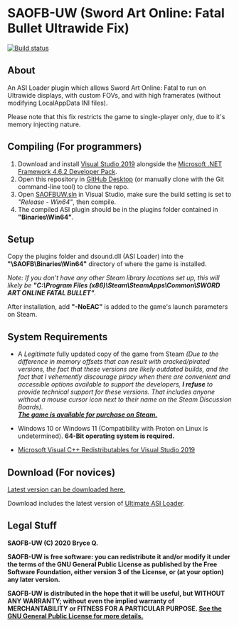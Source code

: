 # SAOFB-UW (Sword Art Online: Fatal Bullet Ultrawide Fix)
[![Build status](https://ci.appveyor.com/api/projects/status/osruk2rvpy5chnby?svg=true)](https://ci.appveyor.com/project/KingKrouch/saofb-uw/build/artifacts)

## About
An ASI Loader plugin which allows Sword Art Online: Fatal to run on Ultrawide displays, with custom FOVs, and with high framerates (without modifying LocalAppData INI files).

Please note that this fix restricts the game to single-player only, due to it's memory injecting nature.

## Compiling (For programmers)
1. Download and install [Visual Studio 2019](https://visualstudio.microsoft.com/downloads) alongside the [Microsoft .NET Framework 4.6.2 Developer Pack](https://www.microsoft.com/en-us/download/details.aspx?id=53321).
2. Open this repository in [GitHub Desktop](https://desktop.github.com/) (or manually clone with the Git command-line tool) to clone the repo.
3. Open [SAOFBUW.sln](SAOFBUW.sln) in Visual Studio, make sure the build setting is set to *"Release - Win64"*, then compile.
4. The compiled ASI plugin should be in the plugins folder contained in **"Binaries\Win64"**.

## Setup
Copy the plugins folder and dsound.dll (ASI Loader) into the **"\SAOFB\Binaries\Win64\"** directory of where the game is installed.

*Note: If you don't have any other Steam library locations set up, this will likely be **"C:\Program Files (x86)\Steam\SteamApps\Common\SWORD ART ONLINE FATAL BULLET"**.*

After installation, add **"-NoEAC"** is added to the game's launch parameters on Steam.

## System Requirements
* A *Legitimate* fully updated copy of the game from Steam *(Due to the difference in memory offsets that can result with cracked/pirated versions, the fact that these versions are likely outdated builds, and the fact that I vehemently discourage piracy when there are convenient and accessible options available to support the developers, **I refuse** to provide technical support for these versions. That includes anyone without a mouse cursor icon next to their name on the Steam Discussion Boards).*<br />
[***The game is available for purchase on Steam.***](https://store.steampowered.com/app/626690)

* Windows 10 or Windows 11 (Compatibility with Proton on Linux is undetermined). **64-Bit operating system is required.**

* [Microsoft Visual C++ Redistributables for Visual Studio 2019](https://aka.ms/vs/16/release/vc_redist.x64.exe)

## Download (For novices)
[Latest version can be downloaded here.](https://ci.appveyor.com/project/KingKrouch/saofb-uw/build/artifacts)

Download includes the latest version of [Ultimate ASI Loader](https://github.com/ThirteenAG/Ultimate-ASI-Loader).

## Legal Stuff
**SAOFB-UW (C) 2020 Bryce Q.**

**SAOFB-UW is free software: you can redistribute it and/or modify it under the terms of the GNU General Public License as published by the Free Software Foundation, either version 3 of the License, or (at your option) any later version.**

**SAOFB-UW is distributed in the hope that it will be useful, but WITHOUT ANY WARRANTY; without even the implied warranty of MERCHANTABILITY or FITNESS FOR A PARTICULAR PURPOSE. [See the GNU General Public License for more details.](https://github.com/KingKrouch/SAOFB-UW/blob/main/LICENSE)**
